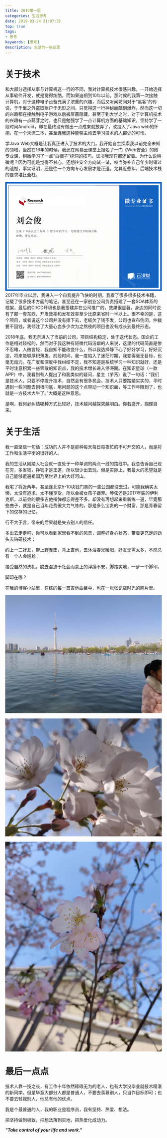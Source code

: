 ```yaml
---
title: 2019第一思
categories: 生活思考
date: 2019-03-24 21:07:32
top: true
tags:
- 思考
keywords: [思考]
description: 生活的一些反思
---
```


# 关于技术

和大部分选择从事与计算机这一行的不同，我对计算机技术很感兴趣。一开始选择从事软件开发，就是觉得炫酷，而如果追朔到10年以前，那时候的我第一次接触计算机，对于这种电子设备充满了浓重的兴趣，而后又听闻坊间对于“黑客”的传说，于千里之外盗取账户于无形之间，只觉得这一行神秘而酷到爆炸。然而这一切的兴趣都在接触到电子游戏以后被屏蔽隐藏，甚至于到大学之时，对于计算机技术的兴趣有一点萌芽之时，也只是勉强学了一点计算机方面的基础知识，坚持学了一段时间Android，却在最终没有做出一点成果就放弃了，改投入了Java web的怀抱，在一个末流二本，甚至连我这种能够主动去学习技术的人都少的可怜。

<!--more-->

学Java Web大概是让我真正进入了技术的大门，我开始自主探索我以前完全未知的领域，当然在16年的时候，我还在网易云课堂上报名了一门《Web安全》的微专业课，稍微学习了一点“白帽子”挖洞的技巧，证书我现在都还留着。为什么说稍微呢？因为可能是觉得不甘心，还想往安全方向试一试，权当弥补自己年少时错过的遗憾，事实证明，还是往一个方向专心发展才是正道。尤其近些年，后端技术栈的要求堪比全栈。

![2019第一思\证书](2019第一省\证书.png)2017年毕业以后，我进入一个自我提升飞快的时期，我看了很多很多技术书籍，记载了很多技术方面的笔记。甚至还在一家创业公司负责搭建了一套SOA体系的框架，最后的CI/CD环境也是我搭建并在公司推广的，效果很显著，身边的同时说有了那一套东西，开发效率和发布效率至少比原来省时一半以上。很不幸的是，这个项目，或者说这个公司并没有撑下去，老板欠了钱不发，公司也宣布倒闭，仲裁要不回钱，我倾注了大量心血多少次为之熬夜的项目也没有成长到最终形态。

 2018年底，我无奈进入了当前的公司，项目结构稳定，处于迭代状态。国企的工作是相对轻松的，然而对于我这种有轻微代码洁癖的人来说，这里的代码简直是惨不忍睹，人微言轻，我自知不能改变什么，所以我选择静下心了好好学习，好好沉淀，将来能够厚积薄发。前段时间，我一度陷入了迷茫时期，我变得毫无目标，也毫无动力。在广度和深度中我纠结不定，我不知道是系统学习一种知识就好，还是平时注意积累一些零散的知识点，我的技术增长进入停滞期。在知识星球（一款APP）中，我看到有人提出了和我类似的疑问，星主（芋艿）说了一句话：“我们是技术人，只要不停提升技术，自然会有很多机会。技术人只要踏踏实实的，平时遇到一些问题去刨根问底，用问题的这个点带动一个知识面，等工作年限到了，也就是一方技术大牛了。”大概是这种意思。

是啊，我何必纠结哪种方式比较好，技术越问越探究越明白。你若盛开，蝴蝶自来。

# 关于生活

我一直坚信一句话：成功的人并不是那种每天每日每夜忙的不可开交的人，而是将工作和生活平衡的很好的人。

我的生活从刚踏入社会就一直处于一种单调的两点一线的路线中。我总告诉自己现在穷，多省钱，挣钱才是王道，所以很少出去玩。但是实际上，我最大的愿望就是自己能够逛遍祖国乃至世界上的大好河山。

我宅了将近两年，甚至连北京5-10块钱门票的一些公园都没去过。可能我确实太懒，太没有追求，太不懂享受，所以会被女孩子嫌弃。琴弦还是2017年装的伊利克斯，以前会的很多吉他指弹都忘得差不多，却没有再想起来重新练一遍，毕竟那些曲子，就是自己当年花费很大力气练的，那是多么宝贵的一个财富，那是青春留下的仅存的记忆。

行不大于言，带来的后果就是失去别人的信任。

多出去走走吧，你可以看到家里看不到的风景，调整好身心状态，带着更充足的劲头去钻研技术；

约上一二好友，带上野餐垫，背上吉他，去沐浴春光暖阳，好友无需太多，不然总有一个人会尴尬；

接受自然的洗礼，脱去混迹于社会而蒙上的浮躁不安，脚踏实地，一步一个脚印。

脚印在哪？

在我的博客小站里，在练的每一首吉他曲目中，也在一张张记载时光的照片里。

![2019第一思\yuyuantan1](2019第一省\yuyuantan1.jpg)

![2019第一思\yuyuantan2](2019第一省\yuyuantan2.jpg)

![2019第一思\yuyuantan3](2019第一省\yuyuantan3.jpg)

# 最后一点点

技术人靠一技之长，有工作十年依然碌碌无为的老人，也有大学没毕业就技术精湛的新同学。但是毕竟大部分人都是普通人，不要去羡慕别人，只当作目标即可；也不要去轻视别人，他总有他的优点。

我是个最普通的人，我的职业是程序员，我有坚持、热爱、想法。

把坚持做到极致，把想法落到实地，把热爱化成动力。

***"Take control of your life and work."***
